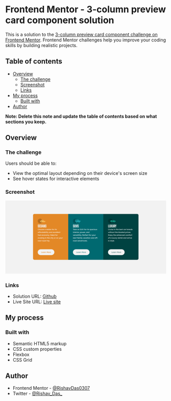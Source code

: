 # Frontend Mentor - 3-column preview card component solution

This is a solution to the [3-column preview card component challenge on Frontend Mentor](https://www.frontendmentor.io/challenges/3column-preview-card-component-pH92eAR2-). Frontend Mentor challenges help you improve your coding skills by building realistic projects. 

## Table of contents

- [Overview](#overview)
  - [The challenge](#the-challenge)
  - [Screenshot](#screenshot)
  - [Links](#links)
- [My process](#my-process)
  - [Built with](#built-with)
- [Author](#author)

**Note: Delete this note and update the table of contents based on what sections you keep.**

## Overview

### The challenge

Users should be able to:

- View the optimal layout depending on their device's screen size
- See hover states for interactive elements

### Screenshot

![](./design/Screenshot.png)


### Links

- Solution URL: [Github](https://github.com/RishavDas0307/3-column-preview-card-component-main)
- Live Site URL: [Live site](https://rishavdas0307.github.io/3-column-preview-card-component-main/)

## My process

### Built with

- Semantic HTML5 markup
- CSS custom properties
- Flexbox
- CSS Grid

## Author

- Frontend Mentor - [@RishavDas0307](https://www.frontendmentor.io/profile/RishavDas0307)
- Twitter - [@Rishav_Das_](https://www.twitter.com/Rishav_Das_)

